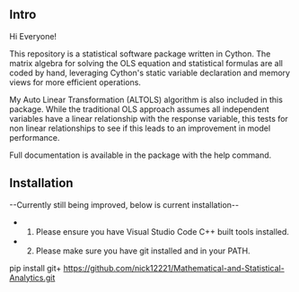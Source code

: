 ## **Intro**

Hi Everyone!

This repository is a statistical software package written in Cython. The matrix algebra for solving the OLS equation and statistical formulas are all coded by hand, leveraging Cython's static variable declaration and memory views for more efficient operations.

My Auto Linear Transformation (ALTOLS) algorithm is also included in this package. While the traditional OLS approach assumes all independent variables have a linear relationship with the response variable, this tests for non linear relationships to see if this leads to an improvement in model performance. 

Full documentation is available in the package with the help command.

## **Installation**
--Currently still being improved, below is current installation--

* 1. Please ensure you have Visual Studio Code C++ built tools installed.
* 2. Please make sure you have git installed and in your PATH.

pip install git+ https://github.com/nick12221/Mathematical-and-Statistical-Analytics.git
